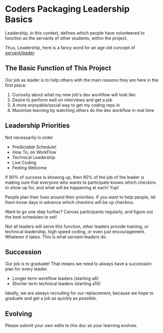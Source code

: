 # Coders Packaging Leadership Basics

Leadership, in this context, defines which people have volunteered to function as the servants of other students, within the project. 

Thus, Leadership, here is a fancy word for an age old concept of [servant/leader](https://en.wikipedia.org/wiki/Servant_leadership).

## The Basic Function of This Project

Our job as leader is to help others with the main reasons they are here in the first place:

1. Curiosity about what my new job's dev workflow will look like
2. Desire to perform well on interviews and get a job
3. A more enjoyable/social way to get my coding reps in
4. Maximize learning by watching others do the dev workflow in real time

## Leadership Priorities

Not necessarily in order

- Predictable Schedule!
- How To, on WorkFlow
- Technical Leadership
- Live Coding
- Feeling Welcome

If 90% of success is showing up, then 90% of the job of the leader is making sure that everyone who wants to participate knows which checkins to show up for, and what will be happening at each! Yup!

People plan their lives around their priorities. If you want to help people, let them know days in advance which checkins will be cp checkins.

Want to go one step further? Canvas participants regularly, and figure out the best schedules to set!

Not all leaders will serve this function, other leaders provide training, or technical leadership, high speed coding, or even just encouragement. Whatever it takes. This is what servant-leaders do.

## Succession

Our job is to graduate! That means we need to always have a succession plan for every leader.

- Longer term workflow leaders (starting a6)
- Shorter term technical leaders (starting a10)

Ideally, we are always recruiting for our replacement, because we hope to graduate and get a job as quickly as possible.

## Evolving

Please submit your own edits to this doc as your learning evolves.
